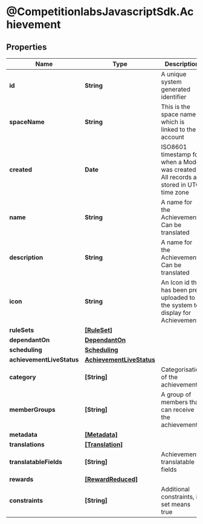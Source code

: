 # @CompetitionlabsJavascriptSdk.Achievement

## Properties

Name | Type | Description | Notes
------------ | ------------- | ------------- | -------------
**id** | **String** | A unique system generated identifier | [readonly] 
**spaceName** | **String** | This is the space name which is linked to the account | [readonly] 
**created** | **Date** | ISO8601 timestamp for when a Model was created. All records are stored in UTC time zone | [readonly] 
**name** | **String** | A name for the Achievement. Can be translated | 
**description** | **String** | A name for the Achievement. Can be translated | [optional] 
**icon** | **String** | An Icon id that has been pre uploaded to the system to display for Achievement | 
**ruleSets** | [**[RuleSet]**](docs/RuleSet.md) |  | 
**dependantOn** | [**DependantOn**](docs/DependantOn.md) |  | [optional] 
**scheduling** | [**Scheduling**](docs/Scheduling.md) |  | 
**achievementLiveStatus** | [**AchievementLiveStatus**](docs/AchievementLiveStatus.md) |  | 
**category** | **[String]** | Categorisation of the achievements | [optional] 
**memberGroups** | **[String]** | A group of members that can receive the achievement | [optional] 
**metadata** | [**[Metadata]**](docs/Metadata.md) |  | [optional] 
**translations** | [**[Translation]**](docs/Translation.md) |  | [optional] 
**translatableFields** | **[String]** | Achievements translatable fields | [optional] [readonly] 
**rewards** | [**[RewardReduced]**](docs/RewardReduced.md) |  | [optional] 
**constraints** | **[String]** | Additional constraints, if set means true | [optional] 


